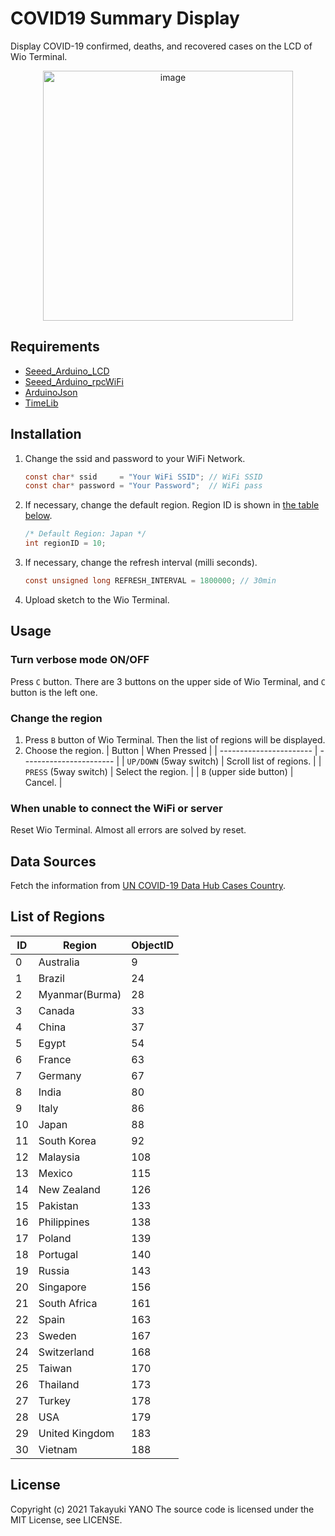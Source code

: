 COVID19 Summary Display
=======================

Display COVID-19 confirmed, deaths, and recovered cases on the LCD of Wio Terminal.

<div align="center">
    <img src="https://i.imgur.com/C7ilaAu.jpg" alt="image" width="400"/>
</div>

## Requirements
- [Seeed_Arduino_LCD](https://github.com/Seeed-Studio/Seeed_Arduino_LCD)
- [Seeed_Arduino_rpcWiFi](https://github.com/Seeed-Studio/Seeed_Arduino_rpcWiFi)
- [ArduinoJson](https://github.com/bblanchon/ArduinoJson)
- [TimeLib](https://github.com/PaulStoffregen/Time)
## Installation
1. Change the ssid and password to your WiFi Network.
   ```c
   const char* ssid     = "Your WiFi SSID"; // WiFi SSID
   const char* password = "Your Password";  // WiFi pass
   ```
2. If necessary, change the default region.
    Region ID is shown in [the table below](#list-of-regions).
   ```c
   /* Default Region: Japan */
   int regionID = 10;
   ```
3. If necessary, change the refresh interval (milli seconds).
   ```c
   const unsigned long REFRESH_INTERVAL = 1800000; // 30min
   ```
4. Upload sketch to the Wio Terminal.

## Usage
### Turn verbose mode ON/OFF
Press `C` button.
There are 3 buttons on the upper side of Wio Terminal, and `C` button is the left one.

### Change the region
1. Press `B` button of Wio Terminal.
   Then the list of regions will be displayed.
2. Choose the region.
   | Button                  | When Pressed            |
   | ----------------------- | ----------------------- |
   | `UP/DOWN` (5way switch) | Scroll list of regions. |
   | `PRESS` (5way switch)   | Select the region.      |
   | `B` (upper side button) | Cancel.                 |

### When unable to connect the WiFi or server
Reset Wio Terminal.
Almost all errors are solved by reset.

## Data Sources
Fetch the information from [UN COVID-19 Data Hub Cases Country](https://covid-19-data.unstatshub.org/datasets/1cb306b5331945548745a5ccd290188e_2).

## List of Regions
| ID  | Region         | ObjectID |
| --- | -------------- | -------- |
| 0   | Australia      | 9        |
| 1   | Brazil         | 24       |
| 2   | Myanmar(Burma) | 28       |
| 3   | Canada         | 33       |
| 4   | China          | 37       |
| 5   | Egypt          | 54       |
| 6   | France         | 63       |
| 7   | Germany        | 67       |
| 8   | India          | 80       |
| 9   | Italy          | 86       |
| 10  | Japan          | 88       |
| 11  | South Korea    | 92       |
| 12  | Malaysia       | 108      |
| 13  | Mexico         | 115      |
| 14  | New Zealand    | 126      |
| 15  | Pakistan       | 133      |
| 16  | Philippines    | 138      |
| 17  | Poland         | 139      |
| 18  | Portugal       | 140      |
| 19  | Russia         | 143      |
| 20  | Singapore      | 156      |
| 21  | South Africa   | 161      |
| 22  | Spain          | 163      |
| 23  | Sweden         | 167      |
| 24  | Switzerland    | 168      |
| 25  | Taiwan         | 170      |
| 26  | Thailand       | 173      |
| 27  | Turkey         | 178      |
| 28  | USA            | 179      |
| 29  | United Kingdom | 183      |
| 30  | Vietnam        | 188      |

## License
Copyright (c) 2021 Takayuki YANO
The source code is licensed under the MIT License, see LICENSE.